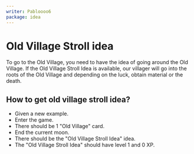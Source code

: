 ```yaml
---
writer: Pabloooo6
package: idea
---
```


# Old Village Stroll idea

To go to the Old Village, you need to have the idea of going around the Old Village.
If the Old Village Stroll Idea is available, our villager will go into the roots of the Old Village
and depending on the luck, obtain material or the death.

## How to get old village stroll idea?

 * Given a new example.
 * Enter the game.
 * There should be 1 "Old Village" card.
 * End the current moon.
 * There should be the "Old Village Stroll Idea" idea.
 * The "Old Village Stroll Idea" should have level 1 and 0 XP.
